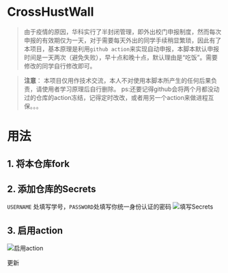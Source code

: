 # CrossHustWall
> 由于疫情的原因，华科实行了半封闭管理，即外出校门申报制度，然而每次申报的有效期仅为一天，对于需要每天外出的同学手续稍显繁琐，因此有了本项目，基本原理是利用`github action`来实现自动申报，本脚本默认申报时间是一天两次（避免失败），早十点和晚十点，默认理由是“吃饭”。需要修改的同学自行修改即可。

> **注意**： 本项目仅用作技术交流，本人不对使用本脚本所产生的任何后果负责，请使用者学习原理后自行删除。
> ps:还要记得github会将两个月都没动过的仓库的action冻结，记得定时改改，或者用另一个action来做进程互保。。。

# 用法

## 1. 将本仓库fork

## 2. 添加仓库的Secrets

`USERNAME` 处填写学号，`PASSWORD`处填写你统一身份认证的密码
![填写Secrets](./img1.png)
## 3.  启用action
![启用action](./img2.png)

更新
